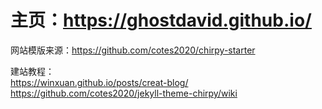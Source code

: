 # 主页：https://ghostdavid.github.io/ <br>

网站模版来源：https://github.com/cotes2020/chirpy-starter<br>

建站教程：<br>
https://winxuan.github.io/posts/creat-blog/<br>
https://github.com/cotes2020/jekyll-theme-chirpy/wiki<br>
